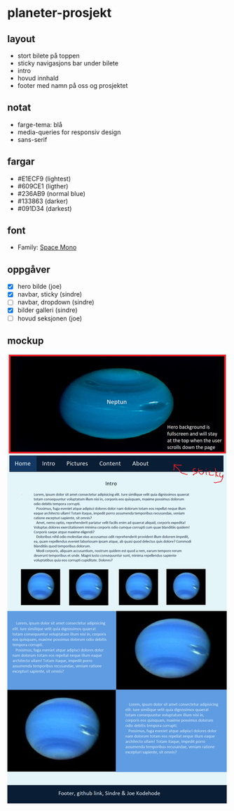 # planeter-prosjekt

## layout
- stort bilete på toppen
- sticky navigasjons bar under bilete
- intro
- hovud innhald
- footer med namn på oss og prosjektet

## notat
- farge-tema: blå
- media-queries for responsiv design
- sans-serif

## fargar
- #E1ECF9 (lightest)
- #609CE1 (ligther)
- #236AB9 (normal blue)
- #133863 (darker)
- #091D34 (darkest)

## font
- Family: [Space Mono](https://fonts.google.com/specimen/Space+Mono)

## oppgåver
- [x] hero bilde (joe)
- [x] navbar, sticky (sindre)
- [ ] navbar, dropdown (sindre)
- [x] bilder galleri (sindre)
- [ ] hovud seksjonen (joe)

## mockup
![design]( Neptune_design.png "design")
